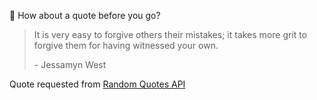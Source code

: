 📣 How about a quote before you go?

> It is very easy to forgive others their mistakes; it takes more grit to forgive them for having witnessed your own.
>
> <p>- Jessamyn West</p>

Quote requested from [Random Quotes API](https://github.com/lukePeavey/quotable)
